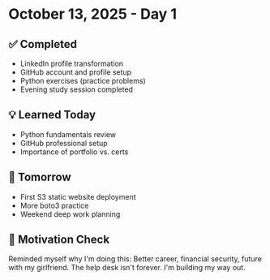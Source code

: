 # October 13, 2025 - Day 1

## ✅ Completed
- LinkedIn profile transformation
- GitHub account and profile setup  
- Python exercises (practice problems)
- Evening study session completed

## 💡 Learned Today
- Python fundamentals review
- GitHub professional setup
- Importance of portfolio vs. certs

## 🎯 Tomorrow
- First S3 static website deployment
- More boto3 practice
- Weekend deep work planning

## 💪 Motivation Check
Reminded myself why I'm doing this: Better career, financial security, future with my girlfriend. The help desk isn't forever. I'm building my way out.


